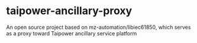 # taipower-ancillary-proxy
An open source project based on mz-automation/libiec61850, which serves as a proxy toward Taipower ancillary service platform
